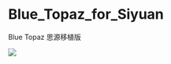 # Blue_Topaz_for_Siyuan
Blue Topaz 思源移植版

![](https://github.com/whyt-byte/Blue_Topaz_for_Siyuan_Light/blob/main/preview.png?raw=true)
